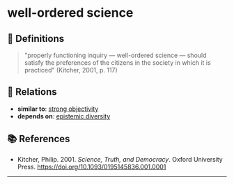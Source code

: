 # well-ordered science

## 📖 Definitions

> "properly functioning inquiry — well-ordered science — should satisfy the preferences of the citizens in the society in which it is practiced" (Kitcher, 2001, p. 117)

## 🔗 Relations

- **similar to**: [strong objectivity](./strong-objectivity.md)
- **depends on**: [epistemic diversity](./epistemic-diversity.md)

## 📚 References

- Kitcher, Philip. 2001. _Science, Truth, and Democracy_. Oxford University Press. https://doi.org/10.1093/0195145836.001.0001 

---

<script src="https://giscus.app/client.js"
                data-repo="natesheehan/conceptcartography"
                data-repo-id="R_kgDOPB5QiQ"
                data-category="General"
                data-category-id="DIC_kwDOPB5Qic4CsAxd"
                data-mapping="pathname"
                data-strict="0"
                data-reactions-enabled="1"
                data-emit-metadata="0"
                data-input-position="bottom"
                data-theme="catppuccin_mocha"
                data-lang="en"
                crossorigin="anonymous"
                async>
        </script>
        
